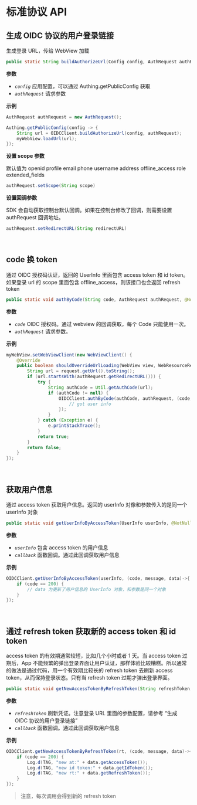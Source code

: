 # 标准协议 API

<LastUpdated/>

## 生成 OIDC 协议的用户登录链接

生成登录 URL，传给 WebView 加载

```java
public static String buildAuthorizeUrl(Config config, AuthRequest authRequest)
```

**参数**
* *`config`* 应用配置，可以通过 Authing.getPublicConfig 获取
* *`authRequest`* 请求参数

**示例**

```java
AuthRequest authRequest = new AuthRequest();

Authing.getPublicConfig(config -> {
    String url = OIDCClient.buildAuthorizeUrl(config, authRequest);
    myWebView.loadUrl(url);
});
```

**设置 scope 参数**

默认值为 openid profile email phone username address offline_access role extended_fields

```java
authRequest.setScope(String scope)
```

**设置回调参数**

SDK 会自动获取控制台默认回调。如果在控制台修改了回调，则需要设置 authRequest 回调地址。

```java
authRequest.setRedirectURL(String redirectURL)
```

<br>

## code 换 token

通过 OIDC 授权码认证，返回的 UserInfo 里面包含 access token 和 id token。如果登录 url 的 scope 里面包含 offline_access，则该接口也会返回 refresh token

```java
public static void authByCode(String code, AuthRequest authRequest, @NotNull AuthCallback<UserInfo> callback)
```

**参数**

* *`code`* OIDC 授权码。通过 webview 的回调获取，每个 Code 只能使用一次。
* *`authRequest`* 请求参数。

**示例**

```java
myWebView.setWebViewClient(new WebViewClient() {
    @Override
    public boolean shouldOverrideUrlLoading(WebView view, WebResourceRequest request) {
        String url = request.getUrl().toString();
        if (url.startsWith(authRequest.getRedirectURL())) {
            try {
                String authCode = Util.getAuthCode(url);
                if (authCode != null) {
                    OIDCClient.authByCode(authCode, authRequest, (code, message, userInfo) -> {
                        // got user info
                    });
                }
            } catch (Exception e) {
                e.printStackTrace();
            }
            return true;
        }
        return false;
    }
});
```

<br>

## 获取用户信息

通过 access token 获取用户信息。返回的 userInfo 对像和参数传入的是同一个 userInfo 对象

```java
public static void getUserInfoByAccessToken(UserInfo userInfo, @NotNull AuthCallback<UserInfo> callback)
```

**参数**

* *`userInfo`* 包含 access token 的用户信息
* *`callback`* 函数回调。通过此回调获取用户信息

**示例**

```java
OIDCClient.getUserInfoByAccessToken(userInfo, (code, message, data)->{
    if (code == 200) {
        // data 为更新了用户信息的 UserInfo 对象，和参数是同一个对象
    }
});
```

<br>

## 通过 refresh token 获取新的 access token 和 id token

access token 的有效期通常较短，比如几个小时或者 1 天。当 access token 过期后，App 不能频繁的弹出登录界面让用户认证，那样体验比较糟糕。所以通常的做法是通过代码，用一个有效期比较长的 refresh token 去刷新 access token，从而保持登录状态。只有当 refresh token 过期才弹出登录界面。

```java
public static void getNewAccessTokenByRefreshToken(String refreshToken, @NotNull AuthCallback<UserInfo> callback)
```

**参数**

* *`refreshToken`* 刷新凭证。注意登录 URL 里面的参数配置，请参考 “生成 OIDC 协议的用户登录链接”
* *`callback`* 函数回调。通过此回调获取用户信息

**示例**

```java
OIDCClient.getNewAccessTokenByRefreshToken(rt, (code, message, data)->{
    if (code == 200) {
        Log.d(TAG, "new at:" + data.getAccessToken());
        Log.d(TAG, "new id token:" + data.getIdToken());
        Log.d(TAG, "new rt:" + data.getRefreshToken());
    }
});
```

>注意，每次调用会得到新的 refresh token

<br>
